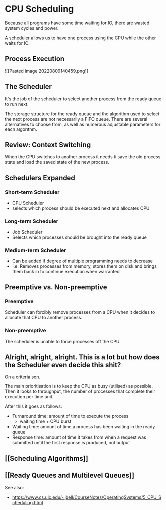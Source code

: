 # CPU Scheduling 

Because all programs have some time waiting for IO, there are wasted system cycles and power.

A scheduler allows us to have one process using the CPU while the other waits for IO.

## Process Execution

![[Pasted image 20220809140459.png]]

## The Scheduler

It's the job of the scheduler to select another process from the ready queue to run next. 

The storage structure for the ready queue and the algorithm used to select the next process are not necessarily a FIFO queue. There are several alternatives to choose from, as well as numerous adjustable parameters for each algorithm. 

## Review: Context Switching

When the CPU switches to another process it needs ti save the old process state and load the saved state of the new process.

## Schedulers Expanded

### Short-term Scheduler
- CPU Scheduler
- selects which process should be executed next and allocates CPU

### Long-term Scheduler
- Job Scheduler
- Selects which processes should be brought into the ready queue

### Medium-term Scheduler
- Can be added if degree of multiple programming needs to decrease
- I.e. Removes processes from memory, stores them on disk and brings them back in to continue execution when warranted

## Preemptive vs. Non-preemptive

### Preemptive
Scheduler can forcibly remove processes from a CPU when it decides to allocate that CPU to another process.

### Non-preemptive
The scheduler is unable to force processes off the CPU.

## Alright, alright, alright. This is a lot but how does the Scheduler even decide this shit?

On a criteria son.

The main prioritisation is to keep the CPU as busy (utilised) as possible. Then it looks to throughput, the number of processes that complete their execution per time unit.

After this it goes as follows:
- Turnaround time: amount of time to execute the process
	- waiting time + CPU burst
- Waiting time: amount of time a process has been waiting in the ready queue
- Response time: amount of time it takes from when a request was submitted until the first response is produced, not output

## [[Scheduling Algorithms]]

## [[Ready Queues and Multilevel Queues]]

See also:
- https://www.cs.uic.edu/~jbell/CourseNotes/OperatingSystems/5_CPU_Scheduling.html